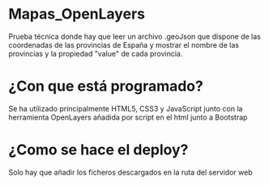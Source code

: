 # Mapas_OpenLayers

Prueba técnica donde hay que leer un archivo .geoJson que dispone de las coordenadas de las provincias de España y mostrar el nombre de las provincias y la propiedad "value"
de cada provincia.

# ¿Con que está programado?

Se ha utilizado principalmente HTML5, CSS3 y JavaScript junto con la herramienta OpenLayers añadida por script en el html junto a Bootstrap

# ¿Como se hace el deploy?

Solo hay que añadir los ficheros descargados en la ruta del servidor web
